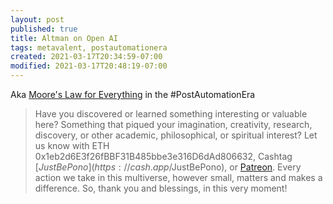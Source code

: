 ```yaml
---
layout: post
published: true
title: Altman on Open AI
tags: metavalent, postautomationera
created: 2021-03-17T20:34:59-07:00
modified: 2021-03-17T20:48:19-07:00
---
```


Aka [Moore's Law for Everything](https://moores.samaltman.com/) in the #PostAutomationEra

> Have you discovered or learned something interesting or valuable here? Something that piqued your imagination, creativity, research, discovery, or other academic, philosophical, or spiritual interest? Let us know with ETH 0x1eb2d6E3f26fBBF31B485bbe3e316D6dAd806632, Cashtag [$JustBePono](https://cash.app/$JustBePono), or [Patreon](https://patreon.com/metavalent). Every action we take in this multiverse, however small, matters and makes a difference. So, thank you and blessings, in this very moment!
